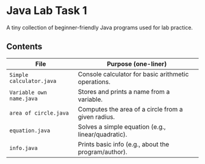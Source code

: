 # Java Lab Task 1

A tiny collection of beginner-friendly Java programs used for lab practice.

## Contents
| File                       | Purpose (one-liner)                                  |
|---------------------------|-------------------------------------------------------|
| `Simple calculator.java`  | Console calculator for basic arithmetic operations.  |
| `Variable own name.java`  | Stores and prints a name from a variable.            |
| `area of circle.java`     | Computes the area of a circle from a given radius.   |
| `equation.java`           | Solves a simple equation (e.g., linear/quadratic).   |
| `info.java`               | Prints basic info (e.g., about the program/author).  |



